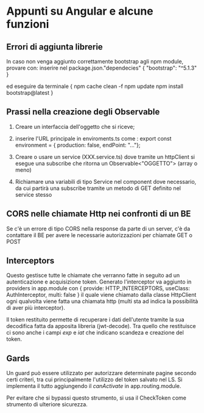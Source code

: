 
# Appunti su Angular e alcune funzioni

## Errori di aggiunta librerie

In caso non venga aggiunto correttamente bootstrap agli npm module, provare con:
inserire nel package.json."dependecies" {
    "bootstrap": "^5.1.3"
}

ed eseguire da terminale {
    npm cache clean -f
    npm update
    npm install bootstrap@latest
}

## Prassi nella creazione degli Observable

1. Creare un interfaccia dell'oggetto che si riceve;

2. inserire l'URL principale in enviroments.ts come :
    export const environment = {
    production: false,
    endPoint: "..."};

3. Creare o usare un service (XXX.service.ts) dove tramite un httpClient si esegue una subscribe che    ritorna un Observable<"OGGETTO"> (array o meno)

4. Richiamare una variabili di tipo Service nel component dove necessario, da cui partirà una subscribe  tramite un metodo di GET definito nel service stesso

## CORS nelle chiamate Http nei confronti di un BE

Se c'è un errore di tipo CORS nella response da parte di un server, c'è da contattare il BE per avere le necessarie autorizzazioni per chiamate GET o POST

## Interceptors

Questo gestisce tutte le chiamate che verranno fatte in seguito ad un autenticazione e acquisizione token.
Generato l'interceptor va aggiunto in providers in app.module con { provide: HTTP_INTERCEPTORS, useClass: AuthInterceptor, multi: false } il quale viene chiamato dalla classe HttpClient ogni qualvolta viene fatta una chiamata http (multi sta ad indica la possibilità di aver più interceptor).

Il token restituito permette di recuperare i dati dell'utente tramite la sua decodifica fatta da apposita libreria (jwt-decode). Tra quello che restituisce ci sono anche i campi *exp* e *iat* che indicano scandeza e creazione del token.

## Gards

Un guard può essere utilizzato per autorizzare determinate pagine secondo certi criteri, tra cui principalmente l'utilizzo del token salvato nel LS. Si implementa il tutto aggiungendo il *canActivate* in app.routing.module.

Per evitare che si bypassi questo strumento, si usa il CheckToken come strumento di ulteriore sicurezza.
